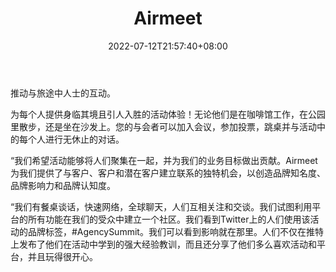 ﻿---
weight: 
title: "Airmeet"
description: "举办高度可定制的虚拟和混合活动，为观众提供身临其境的互动体验，今天安排演示。Host highly customizable virtual and hybrid events to deliver immersive and interactive experiences to your audience. Schedule demo today."
date: 2022-07-12T21:57:40+08:00
lastmod: 2022-07-12T16:45:40+08:00
draft: false
authors: ["june"]
featuredImage: "457.png"
link: "https://www.airmeet.com/"
tags: ["Airmeet","ÐéÄâ»áÒé"]
categories: ["navigation"]
navigation: ["ÐéÄâ»áÒé"]
lightgallery: true
toc: true
pinned: false
recommend: false
recommend1: false
---
推动与旅途中人士的互动。

为每个人提供身临其境且引人入胜的活动体验！无论他们是在咖啡馆工作，在公园里散步，还是坐在沙发上。您的与会者可以加入会议，参加投票，跳桌并与活动中的每个人进行无休止的对话。

“我们希望活动能够将人们聚集在一起，并为我们的业务目标做出贡献。Airmeet为我们提供了与客户、客户和潜在客户建立联系的独特机会，以创造品牌知名度、品牌影响力和品牌认知度。

“我们有餐桌谈话，快速网络，全球聊天，人们互相关注和交谈。我们试图利用平台的所有功能在我们的受众中建立一个社区。我们看到Twitter上的人们使用该活动的品牌标签，#AgencySummit。我们可以看到影响就在那里。人们不仅在推特上发布了他们在活动中学到的强大经验教训，而且还分享了他们多么喜欢活动和平台，并且玩得很开心。